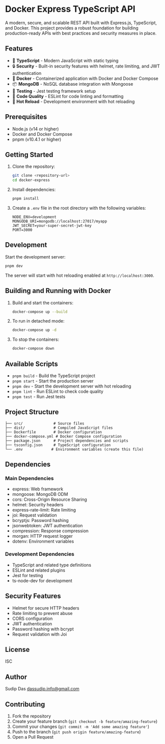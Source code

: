 # Docker Express TypeScript API

A modern, secure, and scalable REST API built with Express.js, TypeScript, and Docker. This project provides a robust foundation for building production-ready APIs with best practices and security measures in place.

## Features

- 🚀 **TypeScript** - Modern JavaScript with static typing
- 🔒 **Security** - Built-in security features with helmet, rate limiting, and JWT authentication
- 🐳 **Docker** - Containerized application with Docker and Docker Compose
- 📦 **MongoDB** - NoSQL database integration with Mongoose
- 🧪 **Testing** - Jest testing framework setup
- 📝 **Code Quality** - ESLint for code linting and formatting
- 🔄 **Hot Reload** - Development environment with hot reloading

## Prerequisites

- Node.js (v14 or higher)
- Docker and Docker Compose
- pnpm (v10.4.1 or higher)

## Getting Started

1. Clone the repository:
   ```bash
   git clone <repository-url>
   cd docker-express
   ```

2. Install dependencies:
   ```bash
   pnpm install
   ```

3. Create a `.env` file in the root directory with the following variables:
   ```
   NODE_ENV=development
   MONGODB_URI=mongodb://localhost:27017/myapp
   JWT_SECRET=your-super-secret-jwt-key
   PORT=3000
   ```

## Development

Start the development server:
```bash
pnpm dev
```

The server will start with hot reloading enabled at `http://localhost:3000`.

## Building and Running with Docker

1. Build and start the containers:
   ```bash
   docker-compose up --build
   ```

2. To run in detached mode:
   ```bash
   docker-compose up -d
   ```

3. To stop the containers:
   ```bash
   docker-compose down
   ```

## Available Scripts

- `pnpm build` - Build the TypeScript project
- `pnpm start` - Start the production server
- `pnpm dev` - Start the development server with hot reloading
- `pnpm lint` - Run ESLint to check code quality
- `pnpm test` - Run Jest tests

## Project Structure

```
├── src/              # Source files
├── dist/             # Compiled JavaScript files
├── Dockerfile        # Docker configuration
├── docker-compose.yml # Docker Compose configuration
├── package.json      # Project dependencies and scripts
├── tsconfig.json     # TypeScript configuration
└── .env             # Environment variables (create this file)
```

## Dependencies

### Main Dependencies
- express: Web framework
- mongoose: MongoDB ODM
- cors: Cross-Origin Resource Sharing
- helmet: Security headers
- express-rate-limit: Rate limiting
- joi: Request validation
- bcryptjs: Password hashing
- jsonwebtoken: JWT authentication
- compression: Response compression
- morgan: HTTP request logger
- dotenv: Environment variables

### Development Dependencies
- TypeScript and related type definitions
- ESLint and related plugins
- Jest for testing
- ts-node-dev for development

## Security Features

- Helmet for secure HTTP headers
- Rate limiting to prevent abuse
- CORS configuration
- JWT authentication
- Password hashing with bcrypt
- Request validation with Joi

## License

ISC

## Author

Sudip Das <dassudip.info@gmail.com>

## Contributing

1. Fork the repository
2. Create your feature branch (`git checkout -b feature/amazing-feature`)
3. Commit your changes (`git commit -m 'Add some amazing feature'`)
4. Push to the branch (`git push origin feature/amazing-feature`)
5. Open a Pull Request 